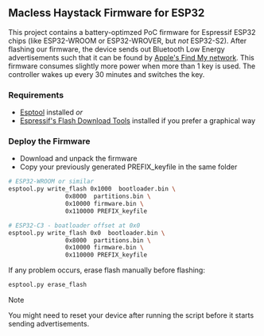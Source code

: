 ## Macless Haystack Firmware for ESP32

This project contains a battery-optimzed PoC firmware for Espressif ESP32 chips (like ESP32-WROOM or ESP32-WROVER, but _not_ ESP32-S2).
After flashing our firmware, the device sends out Bluetooth Low Energy advertisements such that it can be found by [Apple's Find My network](https://developer.apple.com/find-my/).
This firmware consumes slightly more power when more than 1 key is used. The controller wakes up every 30 minutes and switches the key.

### Requirements

- [Esptool](https://docs.espressif.com/projects/esptool/en/latest/esp32/installation.html) installed *or*
- [Espressif's Flash Download Tools](https://www.espressif.com/en/support/download/other-tools) installed if you prefer a graphical way

### Deploy the Firmware

- Download and unpack the firmware
- Copy your previously generated PREFIX_keyfile in the same folder 

```bash
# ESP32-WROOM or similar
esptool.py write_flash 0x1000  bootloader.bin \
                0x8000  partitions.bin \
                0x10000 firmware.bin \
                0x110000 PREFIX_keyfile

# ESP32-C3 - boatloader offset at 0x0
esptool.py write_flash 0x0  bootloader.bin \
                0x8000  partitions.bin \
                0x10000 firmware.bin \
                0x110000 PREFIX_keyfile
```

If any problem occurs, erase flash manually before flashing:

```bash
esptool.py erase_flash
```

> [!NOTE]  
> You might need to reset your device after running the script before it starts sending advertisements.
